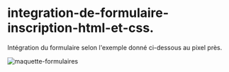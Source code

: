 # integration-de-formulaire-inscription-html-et-css.

Intégration du formulaire selon l'exemple donné ci-dessous au pixel près. 

![maquette-formulaires](https://user-images.githubusercontent.com/16248461/160216033-5339d5d1-96cd-47e4-8bb9-a0011eb4aeb9.jpg)
